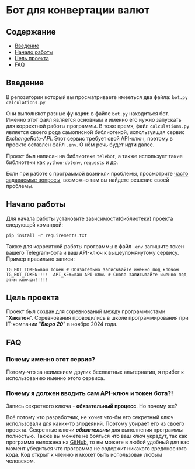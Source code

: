 # Бот для конвертации валют

## Содержание

- [Введение](#введение)
- [Начало работы](#начало-работы)
- [Цель проекта](#цель-проекта)
- [FAQ](#faq)

## Введение

В репозитории который вы просматриваете имееться два файла: `bot.py` `calculations.py`

Они выполняют разные функции: в файле `bot.py` находиться бот. Именно этот файл является основным и именно его нужно запускать для корректной работы программы. В тоже время, файл `calculations.py` является своего рода самописной библиотекой, используящая сервис *ExchangeRate-API*. Этот сервис требует свой API-ключ, поэтому в проекте оставлен файл `.env`. О нём речь будет идти далее.

Проект был написан на библиотеке `telebot`, а также использует такие библиотеки как `python-dotenv`, `requests` и др.

Если при работе с программой возникли проблемы, просмотрите [часто задаваемые вопросы](#faq), возможно там вы найдете решение своей проблемы.

## Начало работы

Для начала работы установите зависимости(библиотеки) проекта следующей командой:

```pip install -r requirements.txt```

Также для корректной работы программы в файл `.env` запишите токен вашего Telegram-бота и ваш API-ключ к вышеупомянутому сервису. Пример правильно записи:

```TG_BOT_TOKEN=ваш токен # Обязательно записывайте именно под ключом TG_BOT_TOKEN!!!!  API_KEY=ваш API-ключ # Снова записывайте именно под этим ключом!!!!!``` 

## Цель проекта

Проект был создан для соревнований между программистами "**Хакатон**". Соревнования проводились в школе программирования при IT-компании "***Бюро 20***" в ноябре 2024 года.

## FAQ

### Почему именно этот сервис?

Потому-что за неимением других бесплатных альтернатив, я прибег к использованию именно этого сервиса.

### Почему я должен вводить сам API-ключ и токен бота?!

Запись секретного ключа - **обязательный процесс**. Но почему же?

Всё потому что разработчик, не хочет что-бы его секретный ключ использовали для каких-то злодеяний. Поэтому убирает его из своего проекта. Секретные ключи ***обязательны*** для выполнения программы полностью. Также вы можете не бояться что ваш ключ украдут, так как программа выложена на [GitHub](https://github.com), то вы можете в любой удобный для вас момент убедиться что программа не содержит никакого вредоносного кода. Код открыт к чтению и может быть использован любым человеком.
